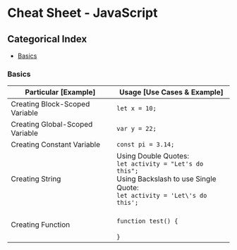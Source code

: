 # Cheat Sheet - JavaScript

## Categorical Index

- [Basics](#basics)

### Basics

Particular [Example] | Usage [Use Cases & Example]
-------------------- | ---------------------------
Creating Block-Scoped Variable | `let x = 10;`
Creating Global-Scoped Variable | `var y = 22;`
Creating Constant Variable | `const pi = 3.14;`
Creating String | Using Double Quotes: <br>`let activity = "Let's do this";` <br>Using Backslash to use Single Quote: <br>`let activity = 'Let\'s do this';`
Creating Function | <br>```function test() {```<br><br>```}```
